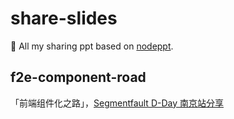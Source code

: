 # share-slides
:ledger: All my sharing ppt based on [nodeppt](https://github.com/ksky521/nodePPT).

## f2e-component-road
「前端组件化之路」，[Segmentfault D-Day 南京站分享](http://segmentfault.com/e/1160000003495669)

